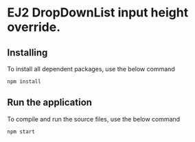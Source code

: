 
# EJ2 DropDownList input height override.

## Installing

To install all dependent packages, use the below command

```
npm install
```

## Run the application

To compile and run the source files, use the below command

```
npm start
```
